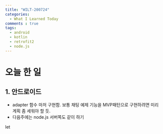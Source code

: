 ```yaml
---
title: "WILT-200724"
categories:
  - What I Learned Today
comments : true
tags:
  - android
  - kotlin
  - retrofit2
  - node.js
---
```


# 오늘 한 일

## 1. 안드로이드
- adapter 함수 마저 구현함. 보통 채팅 예제 기능을 MVP패턴으로 구현하려면 미리 계획 좀 세워야 할 듯.
- 다음주에는 node.js 서버쪽도 같이 하기



let